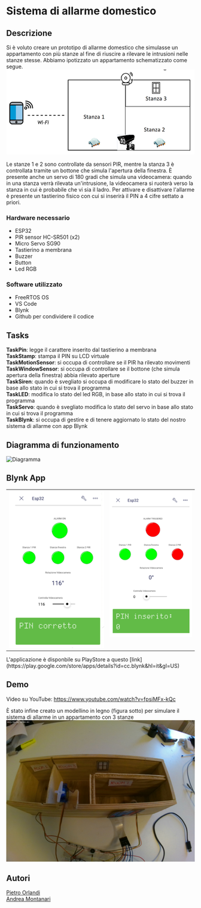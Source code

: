 # Sistema di allarme domestico

## Descrizione
Si è voluto creare un prototipo di allarme domestico che simulasse un appartamento con più stanze al fine di riuscire a rilevare le intrusioni nelle stanze stesse.
Abbiamo ipotizzato un appartamento schematizzato come segue.
![Schema](./images/Schema.png)

Le stanze 1 e 2 sono controllate da sensori PIR, mentre la stanza 3 è controllata tramite un bottone che simula l'apertura della finestra.
È presente anche un servo di 180 gradi che simula una videocamera: quando in una stanza verrà rilevata un'intrusione, la videocamera si ruoterà verso la stanza in cui è probabile che vi sia il ladro.
Per attivare e disattivare l'allarme è presente un tastierino fisico con cui si inserirà il PIN a 4 cifre settato a priori.


### Hardware necessario

   - ESP32
   - PIR sensor HC-SR501 (x2)
   - Micro Servo SG90
   - Tastierino a membrana
   - Buzzer
   - Button
   - Led RGB
	
### Software utilizzato
   - FreeRTOS OS
   - VS Code
   - Blynk 
   - Github per condividere il codice


## Tasks
**TaskPin**: legge il carattere inserito dal tastierino a membrana <br>
**TaskStamp**: stampa il PIN su LCD virtuale <br>
**TaskMotionSensor**: si occupa di controllare se il PIR ha rilevato movimenti <br>
**TaskWindowSensor**: si occupa di controllare se il bottone (che simula apertura della finestra) abbia rilevato aperture <br>
**TaskSiren**: quando è svegliato si occupa di modificare lo stato del buzzer in base allo stato in cui si trova il programma <br>
**TaskLED**: modifica lo stato del led RGB, in base allo stato in cui si trova il programma<br>
**TaskServo**: quando è svegliato modifica lo stato del servo in base allo stato in cui si trova il programma <br>
**TaskBlynk**: si occupa di gestire e di tenere aggiornato lo stato del nostro sistema di allarme con app Blynk <br>

## Diagramma di funzionamento

![Diagramma](./images/Diagramma.png)


## Blynk App

<table>
  <tr>
    <td valign="top"><img src="./images/Blynk_01.png"/></td>
    <td valign="top"><img src="./images/Blynk_02.png"/></td>
  </tr>
</table>
L'applicazione è disponbile su PlayStore a questo [link](https://play.google.com/store/apps/details?id=cc.blynk&hl=it&gl=US)


## Demo
Video su YouTube: https://www.youtube.com/watch?v=fpsiMFx-kQc

È stato infine creato un modellino in legno (figura sotto) per simulare il sistema di allarme in un appartamento con 3 stanze
![modellino](./images/modellino.jpg)
## Autori

[Pietro Orlandi](https://github.com/pietroorlandi) <br>
[Andrea Montanari](https://github.com/andrea-montanari)
